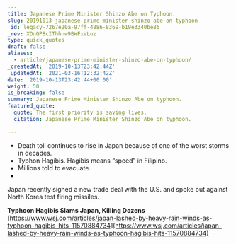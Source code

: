 ```yaml
---
title: Japanese Prime Minister Shinzo Abe on Typhoon.
slug: 20191013-japanese-prime-minister-shinzo-abe-on-typhoon
_id: legacy-7267e20a-97ff-4886-8369-b19e3340be86
_rev: XOnQP8cIThhnw9BWFxVLuz
type: quick_quotes
draft: false
aliases:
  - article/japanese-prime-minister-shinzo-abe-on-typhoon/
_createdAt: '2019-10-13T23:42:44Z'
_updatedAt: '2021-03-16T12:32:42Z'
date: '2019-10-13T23:42:44+00:00'
weight: 50
is_breaking: false
summary: Japanese Prime Minister Shinzo Abe on typhoon.
featured_quote:
  quote: The first priority is saving lives.
  citation: Japanese Prime Minister Shinzo Abe on typhoon.

---
```

* Death toll continues to rise in Japan because of one of the worst storms in decades.
* Typhon Hagibis. Hagibis means “speed” in Filipino.
* Millions told to evacuate.
* 

Japan recently signed a new trade deal with the U.S. and spoke out against North Korea test firing missiles.

**Typhoon Hagibis Slams Japan, Killing Dozens**  
[https://www.wsj.com/articles/japan-lashed-by-heavy-rain-winds-as-typhoon-hagibis-hits-11570884734](https://www.wsj.com/articles/japan-lashed-by-heavy-rain-winds-as-typhoon-hagibis-hits-11570884734)